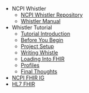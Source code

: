 * NCPI Whistler
  * [NCPI Whistler Repository](https://github.com/NIH-NCPI/ncpi-whistler)
  * [Whistler Manual](https://nih-ncpi.github.io/ncpi-whistler/#/)
* Whistler Tutorial
  * [Tutorial Introduction](/)
  * [Before You Begin](/before_you_begin)
  * [Project Setup](/the_setup)
  * [Writing Whistle](/whistling)
  * [Loading Into FHIR](/loading)
  * [Profiles](/profiles)
  * [Final Thoughts](/final_thoughts)
* [NCPI FHIR IG](https://nih-ncpi.github.io/ncpi-fhir-ig/)
* [HL7 FHIR](https://hl7.org/fhir/)

